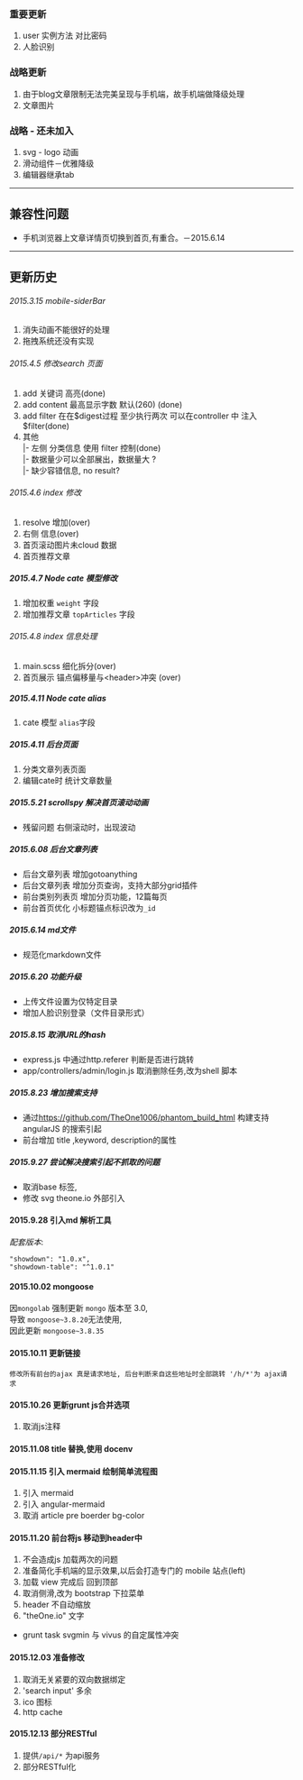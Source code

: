 ### 重要更新
1. user 实例方法 对比密码
2. 人脸识别


### 战略更新
1. 由于blog文章限制无法完美呈现与手机端，故手机端做降级处理
2. 文章图片

### 战略 - 还未加入
1. svg - logo 动画
2. 滑动组件－优雅降级
3. 编辑器继承tab


- - - - - - - - - - - - - - - - - - - - - - - - - - - -

## 兼容性问题 ##
* 手机浏览器上文章详情页切换到首页,有重合。－2015.6.14

- - - - - - - - - - - - - - - - - - - - - - - - - - - -

## 更新历史 ##
######    2015.3.15 mobile-siderBar 
 1. 消失动画不能很好的处理 
 2. 拖拽系统还没有实现 


###### 2015.4.5 修改search 页面
 1. add 关键词 高亮(done)
 2. add content 最高显示字数 默认(260) (done)
 3. add filter 在在$digest过程 至少执行两次 可以在controller 中 注入 $filter(done)
 4. 其他  
    |- 左侧 分类信息 使用 filter 控制(done)   
    |- 数据量少可以全部展出，数据量大 ?  
    |- 缺少容错信息, no result?  

###### 2015.4.6 index 修改
 1. resolve 增加(over) 
 2. 右侧 信息(over)
 3. 首页滚动图片未cloud 数据
 4. 首页推荐文章
 
##### 2015.4.7 Node cate 模型修改
 1. 增加权重 `weight` 字段
 2. 增加推荐文章 `topArticles` 字段 

###### 2015.4.8  index 信息处理
 1. main.scss 细化拆分(over)
 2. 首页展示 锚点偏移量与&lt;header&gt;冲突 (over)
 
##### 2015.4.11 Node cate alias
 1. cate 模型 `alias`字段

##### 2015.4.11 后台页面
 1. 分类文章列表页面
 2. 编辑cate时 统计文章数量

##### 2015.5.21 scrollspy 解决首页滚动动画
 * 残留问题 右侧滚动时，出现波动

##### 2015.6.08 后台文章列表 
 * 后台文章列表 增加gotoanything
 * 后台文章列表 增加分页查询，支持大部分grid插件
 * 前台类别列表页 增加分页功能，12篇每页
 * 前台首页优化 小标题锚点标识改为`_id`

##### 2015.6.14 md文件
 * 规范化markdown文件

##### 2015.6.20 功能升级
* 上传文件设置为仅特定目录
* 增加人脸识别登录（文件目录形式）


##### 2015.8.15 取消URL的hash
* express.js 中通过http.referer 判断是否进行跳转
* app/controllers/admin/login.js 取消删除任务,改为shell 脚本


##### 2015.8.23 增加搜索支持
* 通过<https://github.com/TheOne1006/phantom_build_html> 构建支持 angularJS 的搜索引起
* 前台增加 title ,keyword, description的属性


##### 2015.9.27 尝试解决搜索引起不抓取的问题
* 取消base 标签,
* 修改 svg theone.io 外部引入

#### 2015.9.28 引入md 解析工具
_配套版本_:
```
"showdown": "1.0.x",
"showdown-table": "^1.0.1"
```


#### 2015.10.02 mongoose
因`mongolab` 强制更新 `mongo` 版本至 3.0,  
导致 `mongoose~3.8.20`无法使用,  
因此更新 `mongoose~3.8.35`  


#### 2015.10.11 更新链接
``
修改所有前台的ajax 真是请求地址,
后台判断来自这些地址时全部跳转
'/h/*'为 ajax请求
``

#### 2015.10.26 更新grunt js合并选项
1. 取消js注释

#### 2015.11.08 title 替换,使用 docenv

#### 2015.11.15 引入 mermaid 绘制简单流程图
1. 引入 mermaid
2. 引入 angular-mermaid
3. 取消 article pre boerder bg-color

#### 2015.11.20 前台将js 移动到header中

1. 不会造成js 加载两次的问题
2. 准备简化手机端的显示效果,以后会打造专门的 mobile 站点(left)
3. 加载 view 完成后 回到顶部
4. 取消侧滑,改为 bootstrap 下拉菜单
5. header 不自动缩放
6. "theOne.io" 文字
  - grunt task svgmin 与 vivus 的自定属性冲突



#### 2015.12.03 准备修改
1. 取消无关紧要的双向数据绑定
2. 'search input' 多余
3. ico 图标
4. http cache

#### 2015.12.13 部分RESTful
1. 提供`/api/*` 为api服务
2. 部分RESTful化




